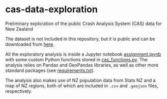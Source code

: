# cas-data-exploration
Preliminary exploration of the public Crash Analysis System (CAS) data for New Zealand

The dataset is not included in this repository, but it is public and can be downloaded from [here](https://opendata-nzta.opendata.arcgis.com/datasets/crash-analysis-system-cas-data-1/explore?location=-20.304565%2C0.000000%2C2.92).

All the exploratory analysis is inside a Jupyter notebook [assignment.ipynb](./assignment.ipynb) with some custom Python functions stored in [cas_functions.py](./cas_functions.py). The analysis relies on Pandas and GeoPandas libraries, as well as other more standard packages (see [requirements.txt](./requirements.txt)).

The analysis also makes use of NZ population data from Stats NZ and a map of NZ regions, both of which are included in `.csv` and `.geojson` files, respectively. 